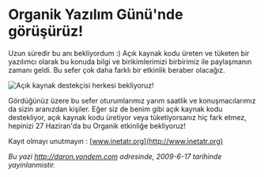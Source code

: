 # Organik Yazılım Günü'nde görüşürüz! 

Uzun süredir bu anı bekliyordum :) Açık kaynak kodu üreten ve tüketen
bir yazılımcı olarak bu konuda bilgi ve birikimlerimizi birbirimiz ile
paylaşmanın zamanı geldi. Bu sefer çok daha farklı bir etkinlik beraber
olacağız.

![Açık kaynak destekçisi herkesi
bekliyoruz!](../media/Organik_Yazilim_Gunu_nde_gorusuruz/16062009_1.jpg)

Gördüğünüz üzere bu sefer oturumlarımız yarım saatlik ve
konuşmacılarımız da sizin aranızdan kişiler. Eğer siz de benim gibi açık
kaynak kodu destekliyor, açık kaynak kodu üretiyor veya tüketiyorsanız
hiç fark etmez, hepinizi 27 Haziran'da bu Organik etkinliğe bekliyoruz!

Kayıt olmayı unutmayın : [www.inetatr.org](http://www.inetatr.org)


*Bu yazi http://daron.yondem.com adresinde, 2009-6-17 tarihinde yayinlanmistir.*